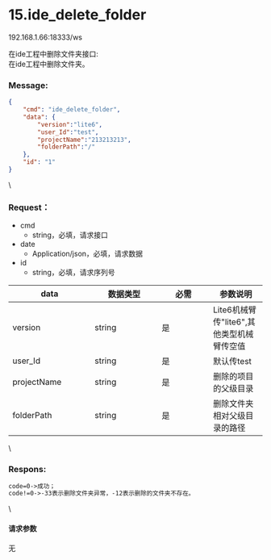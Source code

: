 # 15.ide\_delete\_folder

192.168.1.66:18333/ws

在ide工程中删除文件夹接口:\
在ide工程中删除文件夹。

### Message: <a href="#message" id="message"></a>

```json
{
    "cmd": "ide_delete_folder",
    "data": {
        "version":"lite6",
        "user_Id":"test",
        "projectName":"213213213",
        "folderPath":"/"
    },
    "id": "1"
}
```

\


### Request： <a href="#request" id="request"></a>

* cmd
  * string，必填，请求接口
* date
  * Application/json，必填，请求数据
* id
  * string，必填，请求序列号

<table><thead><tr><th width="147">data</th><th width="117">数据类型</th><th width="86">必需</th><th>参数说明</th></tr></thead><tbody><tr><td>version</td><td>string</td><td>是</td><td>Lite6机械臂传"lite6",其他类型机械臂传空值</td></tr><tr><td>user_Id</td><td>string</td><td>是</td><td>默认传test</td></tr><tr><td>projectName</td><td>string</td><td>是</td><td>删除的项目的父级目录</td></tr><tr><td>folderPath</td><td>string</td><td>是</td><td>删除文件夹相对父级目录的路径</td></tr></tbody></table>

\


### Respons: <a href="#respons" id="respons"></a>

```apache
code=0->成功；
code!=0->-33表示删除文件夹异常，-12表示删除的文件夹不存在。
```

\


#### 请求参数

无
